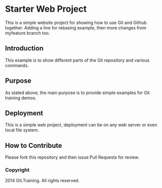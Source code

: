 # Starter Web Project

This is a simple website project for showing how to use Git and Github together. Adding a line for rebasing example, then more changes from myfeature branch too.

## Introduction 

This example is to show different parts of the Git repository and various commands.

## Purpose

As stated above, the main purpose is to provide simple examples for Git training demos.

## Deployment

This is a simple web project, deployment can be on any web server or even local file system.

## How to Contribute

Please fork this repository and then issue Pull Requests for review.

### Copyright

2014 Git.Training. All rights reserved.